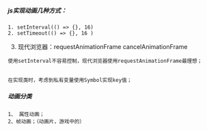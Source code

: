 ##### js实现动画几种方式：
	1. setInterval(() => {}, 16)
	2. setTimeout(() => {}, 16 )
  3. 现代浏览器：requestAnimationFrame  cancelAnimationFrame

	使用setInterval不容易控制，现代浏览器使用requestAnimationFrame最理想；


	在实现类时，考虑到私有变量使用Symbol实现key值；

##### 动画分类
	1、 属性动画；
	2、帧动画；（动画片，游戏中的）
